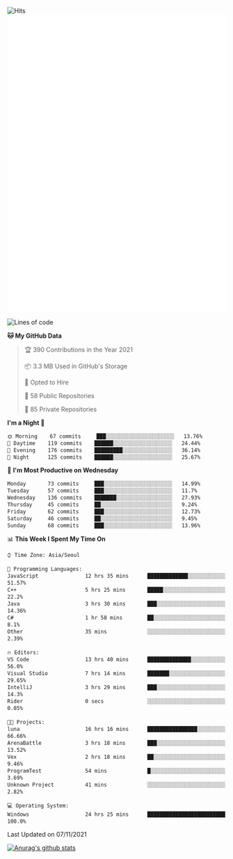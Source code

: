 ![Hits](https://hits.seeyoufarm.com/api/count/incr/badge.svg?url=https%3A%2F%2Fgithub.com%2Fkokose1234&count_bg=%2379C83D&title_bg=%23555555&icon=apple.svg&icon_color=%23E7E7E7&title=hits&edge_flat=false)
<br/>
![Metrics](https://github.com/kokose1234/kokose1234/blob/main/github-metrics.svg)

<!--START_SECTION:waka-->
![Lines of code](https://img.shields.io/badge/From%20Hello%20World%20I%27ve%20Written-11.5%20million%20lines%20of%20code-blue)

**🐱 My GitHub Data** 

> 🏆 390 Contributions in the Year 2021
 > 
> 📦 3.3 MB Used in GitHub's Storage 
 > 
> 💼 Opted to Hire
 > 
> 📜 58 Public Repositories 
 > 
> 🔑 85 Private Repositories  
 > 
**I'm a Night 🦉** 

```text
🌞 Morning    67 commits     ███░░░░░░░░░░░░░░░░░░░░░░   13.76% 
🌆 Daytime    119 commits    ██████░░░░░░░░░░░░░░░░░░░   24.44% 
🌃 Evening    176 commits    █████████░░░░░░░░░░░░░░░░   36.14% 
🌙 Night      125 commits    ██████░░░░░░░░░░░░░░░░░░░   25.67%

```
📅 **I'm Most Productive on Wednesday** 

```text
Monday       73 commits     ███░░░░░░░░░░░░░░░░░░░░░░   14.99% 
Tuesday      57 commits     ███░░░░░░░░░░░░░░░░░░░░░░   11.7% 
Wednesday    136 commits    ███████░░░░░░░░░░░░░░░░░░   27.93% 
Thursday     45 commits     ██░░░░░░░░░░░░░░░░░░░░░░░   9.24% 
Friday       62 commits     ███░░░░░░░░░░░░░░░░░░░░░░   12.73% 
Saturday     46 commits     ██░░░░░░░░░░░░░░░░░░░░░░░   9.45% 
Sunday       68 commits     ███░░░░░░░░░░░░░░░░░░░░░░   13.96%

```


📊 **This Week I Spent My Time On** 

```text
⌚︎ Time Zone: Asia/Seoul

💬 Programming Languages: 
JavaScript               12 hrs 35 mins      █████████████░░░░░░░░░░░░   51.57% 
C++                      5 hrs 25 mins       █████░░░░░░░░░░░░░░░░░░░░   22.2% 
Java                     3 hrs 30 mins       ███░░░░░░░░░░░░░░░░░░░░░░   14.36% 
C#                       1 hr 58 mins        ██░░░░░░░░░░░░░░░░░░░░░░░   8.1% 
Other                    35 mins             ░░░░░░░░░░░░░░░░░░░░░░░░░   2.39%

🔥 Editors: 
VS Code                  13 hrs 40 mins      ██████████████░░░░░░░░░░░   56.0% 
Visual Studio            7 hrs 14 mins       ███████░░░░░░░░░░░░░░░░░░   29.65% 
IntelliJ                 3 hrs 29 mins       ███░░░░░░░░░░░░░░░░░░░░░░   14.3% 
Rider                    0 secs              ░░░░░░░░░░░░░░░░░░░░░░░░░   0.05%

🐱‍💻 Projects: 
luna                     16 hrs 16 mins      ████████████████░░░░░░░░░   66.66% 
ArenaBattle              3 hrs 18 mins       ███░░░░░░░░░░░░░░░░░░░░░░   13.52% 
Vex                      2 hrs 18 mins       ██░░░░░░░░░░░░░░░░░░░░░░░   9.46% 
ProgramTest              54 mins             █░░░░░░░░░░░░░░░░░░░░░░░░   3.69% 
Unknown Project          41 mins             ░░░░░░░░░░░░░░░░░░░░░░░░░   2.82%

💻 Operating System: 
Windows                  24 hrs 25 mins      █████████████████████████   100.0%

```


 Last Updated on 07/11/2021
<!--END_SECTION:waka-->

[![Anurag's github stats](https://github-readme-stats.vercel.app/api?username=kokose1234&theme=dracula)](https://github.com/anuraghazra/github-readme-stats)



	
